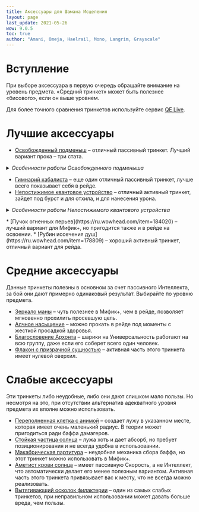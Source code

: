 ```yaml
---
title: Аксессуары для Шамана Исцеления
layout: page
last_update: 2021-05-26
wow: 9.0.5
toc: true
author: "Amani, Omeja, Haelrail, Mono, Langrim, Grayscale"
---
```


# Вступление

При выборе аксессуара в первую очередь обращайте внимание на уровень предмета. «Средний тринкет» может быть полезнее «бисового», если он выше уровнем. 

Для более точного сравнения тринкетов используйте сервис [QE Live](https://questionablyepic.com/live/).

# Лучшие аксессуары 

* [Освобожденный подменыш](https://ru.wowhead.com/item=178708) – отличный пассивный тринкет. Лучший вариант прока – три стата.

<details markdown=1><summary><i>Особенности работы Освобожденного подменыша</i></summary>
<p></p>

<hr>

* При получении баффа **Сытости** от еды, Подменыш начинает давать именно этот стат при проке.
* На первой еде в день он может превратиться в версию с тремя статами – этот прок никак не заменить на сингл стат, он будет активен до конца текущего дня (до 10:00 утра по МСК).
* Чтобы прокнуть бафф на три стата, необходимо есть еду, отличную от текущего состояния Подменыша. 
* Если за первую еду вы не получили прок на три стата, шанс на его появление до следующего дня равен нулю.
* Команда для проверки возможности получения прока на три стата: **/dump C_QuestLog.IsQuestFlaggedCompleted(60826)**. Если результат будет **true**, то прок на три стата получить в этот день уже невозможно.
* Для Рестора прок три стата лучше любого сингл стата.
* При желании, вы можете сколько угодно раз в день менять прок его статов – для этого достаточно поесть новую еду (кроме Универсальности).
* Если при получении баффа Сытости прок не сменился, то вступите в бой и вызовите срабатывания эффекта от аксессуара, тогда после выхода из боя следующая еда сменит статы.

<hr>

</details>
<p></p>

* [Гимнарий кабалиста](https://ru.wowhead.com/item=184028) – еще один отличный пассивный тринкет, лучше всего показывает себя в рейде. 
* [Непостижимое квантовое устройство](https://ru.wowhead.com/item=179350) – отличный активный тринкет, зайдет под бурст и для отхила, и для нанесения урона. 

<details markdown=1><summary><i>Особенности работы Непостижимого квантового устройства</i></summary>
<p></p>

<hr>

* Если ваше здоровье или здоровье союзника меньше **30%**, то прокает исцеление.
* Если у хилера рядом с вами меньше **20%** маны, то дает ему ману.
* Если вы под эффектом контроля, снимает его (при этом ставит на перезарядку PvP-тринкет снятия контроля).
* Если вас атакуют в ближнем бою, вызывает устройство, которое переагривает цель.  
* Если у цели менее **20%** здоровья, наносит ей урон.

* Если ничего из вышеперечисленного не исполняется, то повышает один из двух наивысших вторичных статов на **20** секунд.
* При активной [Жажде крови](https://ru.wowhead.com/spell=2825/) повышает наивысшую характеристику на **25** секунд.
* WeakAura, которая показывает что прокнет при использовании этого тринкета: [Wago.io](https://wago.io/IQDtrinket)

<hr>

</details>
<p></p>
* [Пучок огненных перьев](https://ru.wowhead.com/item=184020) – лучший вариант для Мифик+, но пригодится также и в рейде на освоении.
* [Рубин иссечения душ](https://ru.wowhead.com/item=178809) – хороший активный тринкет, отличный вариант для рейда.

# Средние аксессуары 

Данные тринкеты полезны в основном за счет пассивного Интеллекта, за бой они дают примерно одинаковый результат. Выбирайте по уровню предмета.

* [Зеркало маны](https://ru.wowhead.com/item=184029) – чуть полезнее в Мифик+, чем в рейде, позволяет мгновенно прохилить просевшую цель.
* [Алчное насыщение](https://ru.wowhead.com/item=184022) – можно прокать в рейде под моменты с жесткой просадкой здоровья.
* [Благословение Архонта](https://ru.wowhead.com/item=180119) – шарики на Универсальность работают на всю группу, даже если его соберет всего один человек. 
* [Флакон с призрачной сущностью](https://ru.wowhead.com/item=178810) – активная часть этого тринкета имеет нулевой оверхил.

# Слабые аксессуары 

Эти тринкеты либо неудобные, либо они дают слишком мало пользы. Но несмотря на это, при отсутствии альтернатив адекватного уровня предмета их вполне можно использовать.

* [Переполненная клетка с анимой](https://ru.wowhead.com/item=178849) – создает лужу в указанном месте, которая имеет очень маленький радиус. В теории может пригодиться ради баффа дамагеров.
* [Стойкая частица солнца](https://ru.wowhead.com/item=178850) – лужа хоть и дает абсорб, но требует позиционирования и не всегда удобна в использовании.
* [Макабрическая партитура](https://ru.wowhead.com/item=184024) – неудобная механика сбора баффа, но этот тринкет можно использовать в Мифик+.
* [Аметист крови солнца](https://ru.wowhead.com/item=178826) – имеет пассивную Скорость, а не Интеллект, что автоматически делает его менее полезным вариантом. Активная часть этого тринкета привязывает вас к месту, что не всегда можно реализовать.
* [Вытягивающий осколок филактерии](https://ru.wowhead.com/item=178783) – один из самых слабых тринкетов, при неправильном использовании может давать больше вреда, чем пользы.

